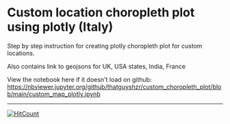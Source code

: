# Custom location choropleth plot using plotly (Italy)

Step by step instruction for creating plotly choropleth plot for custom locations.

Also contains link to geojsons for UK, USA states, India, France

View the notebook here if it doesn't load on github: https://nbviewer.jupyter.org/github/thatguyshzr/custom_choropleth_plot/blob/main/custom_map_plotly.ipynb

-----------------------

[![HitCount](http://hits.dwyl.com/thatguyshzr/custom_choropleth_plot.svg)](http://hits.dwyl.com/thatguyshzr/custom_choropleth_plot)
